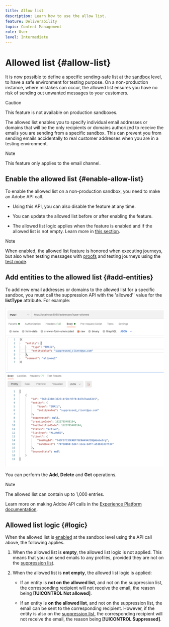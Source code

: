 ```yaml
---
title: Allow list
description: Learn how to use the allow list.
feature: Deliverability
topic: Content Management
role: User
level: Intermediate
---
```

# Allowed list {#allow-list}

It is now possible to define a specific sending-safe list at the [sandbox](administration/sandboxes.md) level, to have a safe environment for testing purpose. On a non-production instance, where mistakes can occur, the allowed list ensures you have no risk of sending out unwanted messages to your customers.

>[!CAUTION]
>
>This feature is not available on production sandboxes.

The allowed list enables you to specify individual email addresses or domains that will be the only recipients or domains authorized to receive the emails you are sending from a specific sandbox. This can prevent you from sending emails accidentally to real customer addresses when you are in a testing environment.

>[!NOTE]
>
>This feature only applies to the email channel.

## Enable the allowed list {#enable-allow-list}

To enable the allowed list on a non-production sandbox, you need to make an Adobe API call.

* Using this API, you can also disable the feature at any time.

* You can update the allowed list before or after enabling the feature.

* The allowed list logic applies when the feature is enabled and if the allowed list is not empty. Learn more in [this section](#logic).

>[!NOTE]
>
>When enabled, the allowed list feature is honored when executing journeys, but also when testing messages with [proofs](preview.md#send-proofs) and testing journeys using the [test mode](building-journeys/testing-the-journey.md).

## Add entities to the allowed list {#add-entities}

To add new email addresses or domains to the allowed list for a specific sandbox, you must call the suppression API with the 'allowed'' value for the **listType** attribute. For example:

![](assets/allow-list-api.png)

You can perform the **Add**, **Delete** and **Get** operations.

>[!NOTE]
>
>The allowed list can contain up to 1,000 entries.

Learn more on making Adobe API calls in the [Experience Platform documentation](https://experienceleague.adobe.com/docs/experience-platform/landing/platform-apis/api-guide.html?lang=en).

## Allowed list logic {#logic}

When the allowed list is [enabled](#enable-allow-list) at the sandbox level using the API call above, the following applies.

1. When the allowed list is **empty**, the allowed list logic is not applied. This means that you can send emails to any profiles, provided they are not on the [suppression list](suppression-list.md).

1. When the allowed list is **not empty**, the allowed list logic is applied:

    * If an entity is **not on the allowed list**, and not on the suppression list, the corresponding recipient will not receive the email, the reason being **[!UICONTROL Not allowed]**.

    * If an entity is **on the allowed list**, and not on the suppression list, the email can be sent to the corresponding recipient. However, if the entity is also on the [suppression list](suppression-list.md), the corresponding recipient will not receive the email, the reason being **[!UICONTROL Suppressed]**.





